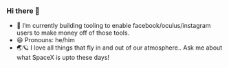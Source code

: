 ### Hi there 👋

<!--
**kisna72/kisna72** is a ✨ _special_ ✨ repository because its `README.md` (this file) appears on your GitHub profile.

Here are some ideas to get you started:

- 🔭 I’m currently working on ...
- 🌱 I’m currently learning ...
- 👯 I’m looking to collaborate on ...
- 🤔 I’m looking for help with ...
- 💬 Ask me about ...
- 📫 How to reach me: ...
- 😄 Pronouns: ...
- ⚡ Fun fact: ...
-->

- 🔭 I’m currently building tooling to enable facebook/oculus/instagram users to make money off of those tools. 
- 😄 Pronouns: he/him
- 🌏🪐 I love all things that fly in and out of our atmosphere.. Ask me about what SpaceX is upto these days! 
